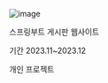![image](https://github.com/tenxx10/CRUD-project/assets/143534556/dad40399-c1ed-45e4-9f84-b31af7a7f010)

 
 스프링부트 게시판 웹사이트 

기간 2023.11~2023.12

개인 프로젝트
